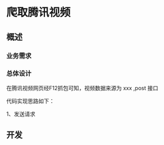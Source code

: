 # 爬取腾讯视频

## 概述

### 业务需求

### 总体设计

在腾讯视频网页经F12抓包可知，视频数据来源为 xxx ,post 接口

代码实现思路如下：

1、发送请求

## 开发
